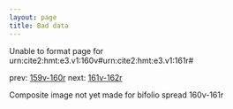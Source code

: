 ```yaml
---
layout: page
title: Bad data
---
```


Unable to format page for urn:cite2:hmt:e3.v1:160v#urn:cite2:hmt:e3.v1:161r#

prev: [159v-160r](../159v-160r/) next: [161v-162r](../161v-162r/)

Composite image not yet made for bifolio spread 160v-161r


